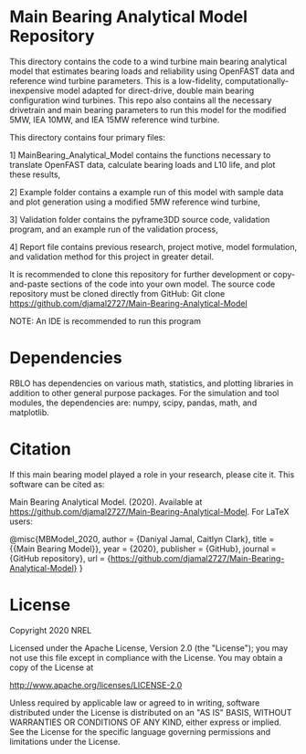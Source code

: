 # Main Bearing Analytical Model Repository

This directory contains the code to a wind turbine main bearing analytical model that estimates bearing loads and reliability using OpenFAST data and reference wind turbine parameters. This is a low-fidelity, computationally-inexpensive model adapted for direct-drive, double main bearing configuration wind turbines. This repo also contains all the necessary drivetrain and main bearing parameters to run this model for the modified 5MW, IEA 10MW, and IEA 15MW reference wind turbine. 

This directory contains four primary files:

1] MainBearing_Analytical_Model contains the functions necessary to translate OpenFAST data, calculate bearing loads and L10 life, and plot these results,

2] Example folder contains a example run of this model with sample data and plot generation using a modified 5MW reference wind turbine,

3] Validation folder contains the pyframe3DD source code, validation program, and an example run of the validation process,

4] Report file contains previous research, project motive, model formulation, and validation method for this project in greater detail. 

It is recommended to clone this repository for further development or copy-and-paste sections of the code into your own model. 
The source code repository must be cloned directly from GitHub:
Git clone https://github.com/djamal2727/Main-Bearing-Analytical-Model

NOTE: An IDE is recommended to run this program

# Dependencies
RBLO has dependencies on various math, statistics, and plotting libraries in addition to other general purpose packages. For the simulation and tool modules, the dependencies are: numpy, scipy, pandas, math, and matplotlib. 

# Citation

If this main bearing model played a role in your research, please cite it. This software can be cited as:

Main Bearing Analytical Model. (2020). Available at https://github.com/djamal2727/Main-Bearing-Analytical-Model. For LaTeX users:

@misc{MBModel_2020, author = {Daniyal Jamal, Caitlyn Clark}, title = {{Main Bearing Model}}, year = {2020}, publisher = {GitHub}, journal = {GitHub repository}, url = {https://github.com/djamal2727/Main-Bearing-Analytical-Model} }


License 
=======
Copyright 2020 NREL  

Licensed under the Apache License, Version 2.0 (the "License");
you may not use this file except in compliance with the License.
You may obtain a copy of the License at

   http://www.apache.org/licenses/LICENSE-2.0

Unless required by applicable law or agreed to in writing, software
distributed under the License is distributed on an "AS IS" BASIS,
WITHOUT WARRANTIES OR CONDITIONS OF ANY KIND, either express or implied.
See the License for the specific language governing permissions and
limitations under the License.



